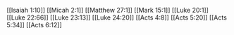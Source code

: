 [[Isaiah 1:10]]
[[Micah 2:1]]
[[Matthew 27:1]]
[[Mark 15:1]]
[[Luke 20:1]]
[[Luke 22:66]]
[[Luke 23:13]]
[[Luke 24:20]]
[[Acts 4:8]]
[[Acts 5:20]]
[[Acts 5:34]]
[[Acts 6:12]]
